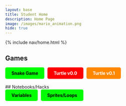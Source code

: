 ```yaml
---
layout: base
title: Student Home 
description: Home Page
image: /images/mario_animation.png
hide: true
---
```


{% include nav/home.html %}
## Games
<div style="display: flex; flex-wrap: wrap; gap: 10px;">
    <a href="{{site.baseurl}}/snake" style="text-decoration: none;">
        <div style="background-color: #00FF00; color: black; padding: 10px 20px; border-radius: 5px; font-weight: bold;">
            Snake Game
        </div>
    </a>
    <a href="{{site.baseurl}}/rpg" style="text-decoration: none;">
        <div style="background-color: #FF0000; color: white; padding: 10px 20px; border-radius: 5px; font-weight: bold;">
            Turtle v0.0
        </div>
    </a>
    <a href="{{site.baseurl}}/rpg0x" style="text-decoration: none;">
        <div style="background-color: #FF8800; color: white; padding: 10px 20px; border-radius: 5px; font-weight: bold;">
            Turtle v0.1
        </div>
    </a>
</div>
<br>
## Notebooks/Hacks
<div style="display: flex; flex-wrap: wrap; gap: 10px;">
    <a href="{{site.baseurl}}/csse/javascript/fundamentals/variableHacks" style="text-decoration: none;">
        <div style="background-color: #00FF00; color: black; padding: 10px 20px; border-radius: 5px; font-weight: bold;">
            Variables
        </div>
    </a>
    <div style="display: flex; flex-wrap: wrap; gap: 10px;">
    <a href="{{site.baseurl}}/csse/javascript/fundamentals/spritesAndLoops" style="text-decoration: none;">
        <div style="background-color: #00FF00; color: black; padding: 10px 20px; border-radius: 5px; font-weight: bold;">
            Sprites/Loops
        </div>
    </a>